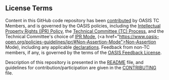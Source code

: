## License Terms

Content in this GitHub code repository has been <a href="https://www.oasis-open.org/policies-guidelines/ipr#def-contribution">contributed</a> by OASIS TC Members, 
and is governed by the OASIS policies, including the <a href="https://www.oasis-open.org/policies-guidelines/ipr">Intellectual Property Rights (IPR) Policy</a>, 
the <a href="https://www.oasis-open.org/policies-guidelines/tc-process">Technical Committee (TC) Process</a>, and the Technical Committee's choice of 
<a href="https://www.oasis-open.org/policies-guidelines/ipr#def-ipr-mode">IPR Mode</a>, 
(<a href=”https://www.oasis-open.org/policies-guidelines/ipr/#Non-Assertion-Mode">Non-Assertion Mode</a>), including any applicable 
  <a href="https://www.oasis-open.org/committees/openc2/ipr.php">declarations</a>. Feedback from non-TC members, if any, is governed by the terms of the 
  <a href="https://www.oasis-open.org/policies-guidelines/ipr#appendixa">OASIS Feedback License</a>.

Description of this repository is presented in the <a href="https://github.com/oasis-tcs/openc2-jadn-im/blob/master/README.md">README</a> file, and guidelines 
  for contribution/participation are given in the <a href="https://github.com/oasis-tcs/openc2-jadn-im/blob/master/CONTRIBUTING.md">CONTRIBUTING</a> file.
